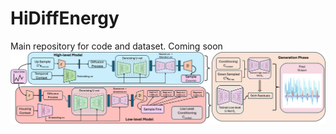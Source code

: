 # HiDiffEnergy

Main repository for code and dataset. Coming soon
![Description of image](main_diagram.png)


